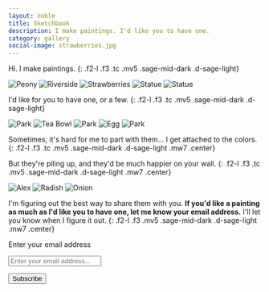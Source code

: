 ```yaml
---
layout: noble
title: Sketchbook
description: I make paintings. I'd like you to have one.
category: gallery
social-image: strawberries.jpg
---
```


Hi. I make paintings.
{: .f2-l .f3 .tc .mv5 .sage-mid-dark .d-sage-light}

<div class="tc">
  <img src="/img/flower-in-water.jpg" alt="Peony" class="ba b--white bw4 h5-l w-auto mr3 mb3 mt0" />
  <img src="/img/riverside.jpg" alt="Riverside" class="ba b--white bw4 h5-l w-auto mr3 mb3 mt0" />
  <img src="/img/strawberries.jpg" alt="Strawberries" class="ba b--white bw4 h5-l w-auto mr3 mb3 mt0" />
  <img src="/img/apples.jpg" alt="Statue" class="ba b--white bw4 h5-l w-auto mr3 mb3 mt0" />
  <img src="/img/statue-final.jpg" alt="Statue" class="ba b--white bw4 h5-l w-auto mr3 mb3 mt0" />
</div>

I'd like for you to have one, or a few.
{: .f2-l .f3 .tc .mv5 .sage-mid-dark .d-sage-light}

<div class="tc">
  <img src="/img/park-2.jpg" alt="Park" class="ba b--white bw4 h5-l w-auto mr3 mb3 mt0" />
  <img src="/img/tea-bowl-2.jpg" alt="Tea Bowl" class="ba b--white bw4 h5-l w-auto mr3 mb3 mt0" />
  <img src="/img/park-3.jpg" alt="Park" class="ba b--white bw4 h5-l w-auto mr3 mb3 mt0" />
  <img src="/img/egg.jpg" alt="Egg" class="ba b--white bw4 h5-l w-auto mr3 mb3 mt0" />
  <img src="/img/park-4.jpg" alt="Park" class="ba b--white bw4 h5-l w-auto mr3 mb3 mt0" />
</div>

Sometimes, it's hard for me to part with them... I get attached to the colors.
{: .f2-l .f3 .tc .mv5 .sage-mid-dark .d-sage-light .mw7 .center}

But they're piling up, and they'd be much happier on your wall.
{: .f2-l .f3 .tc .mv5 .sage-mid-dark .d-sage-light .mw7 .center}

<div class="tc">
  <img src="/img/alex-2.jpg" alt="Alex" class="ba b--white bw4 h5-l w-auto mr3 mb3 mt0" />
  <img src="/img/radish.jpg" alt="Radish" class="ba b--white bw4 h5-l w-auto mr3 mb3 mt0" />
  <img src="/img/onion.jpg" alt="Onion" class="ba b--white bw4 h5-l w-auto mr3 mb3 mt0" />
</div>

I'm figuring out the best way to share them with you. **If you'd like a painting as much as I'd like you to have one, let me know your email address.** I'll let you know when I figure it out.
{: .f2-l .f3 .mv5 .sage-mid-dark .d-sage-light .mw7 .center}

<form class="mv5 mw7 center" action="https://tinyletter.com/kev_mcg" method="post" target="popupwindow" onsubmit="window.open('https://tinyletter.com/kev_mcg', 'popupwindow', 'scrollbars=yes,width=800,height=600');return true"><p><label class="sr-only" for="tlemail">Enter your email address</label></p><p><input type="text" class="w-100 plantin bn pa3 f3-l f4" placeholder="Enter your email address..."  name="email" id="tlemail" /></p><input type="hidden" value="1" name="embed"/><input class="br-pill ph4 pt2 pb1 pointer dim bg-sage bn f3-l f4 b sage-light" type="submit" value="Subscribe" /></form>

